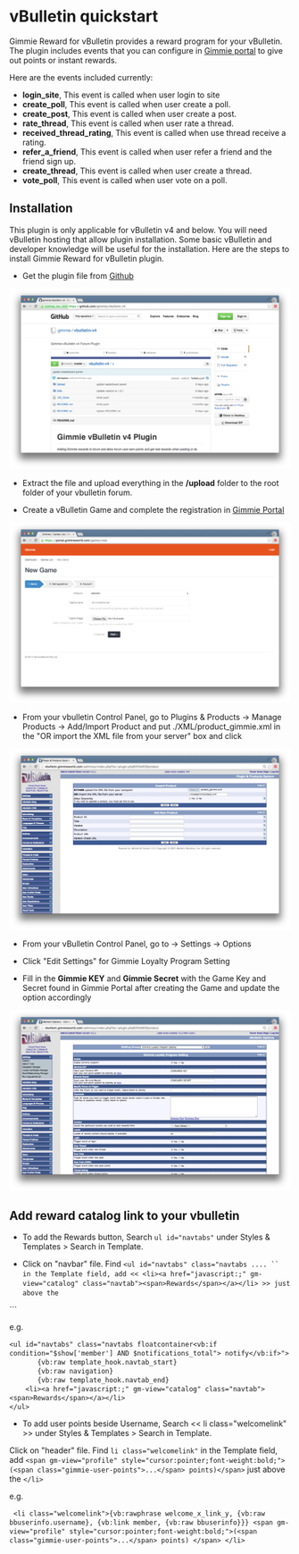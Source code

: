# vBulletin quickstart

Gimmie Reward for vBulletin provides a reward program for your vBulletin. The plugin includes events that you can configure in [Gimmie portal](https://portal.gimmieworld.com) to give out points or instant rewards.

Here are the events included currently:

- __login_site__, This event is called when user login to site
- __create_poll__, This event is called when user create a poll.
- __create_post__, This event is called when user create a post.
- __rate_thread__, This event is called when user rate a thread.
- __received_thread_rating__, This event is called when use thread receive a rating.
- __refer_a_friend__, This event is called when user refer a friend and the friend sign up.
- __create_thread__, This event is called when user create a thread.
- __vote_poll__, This event is called when user vote on a poll.

## Installation

This plugin is only applicable for vBulletin v4 and below. You will need vBulletin hosting that allow plugin installation. Some basic vBulletin and developer knowledge will be useful for the installation. Here are the steps to install Gimmie Reward for vBulletin plugin.

- Get the plugin file from [Github](https://github.com/gimmie/vbulletin-v4)

![Gimmie Reward for vBulletin plugin on Github](images/vbulletin/vbulletin1.png)

- Extract the file and upload everything in the __/upload__ folder to the root folder of your vbulletin forum.

- Create a vBulletin Game and complete the registration in [Gimmie Portal](https://portal.gimmieworld.com/games/new)

![Add/Import Product](images/vbulletin/vbulletin2.png)

- From your vbulletin Control Panel, go to Plugins & Products -> Manage Products -> Add/Import Product and put ./XML/product_gimmie.xml in the "OR import the XML file from your server" box and click

![Add/Import Product](images/vbulletin/vbulletin3.png)

- From your vBulletin Control Panel, go to -> Settings -> Options

- Click "Edit Settings" for Gimmie Loyalty Program Setting

- Fill in the __Gimmie KEY__ and __Gimmie Secret__ with the Game Key and Secret found in Gimmie Portal after creating the Game and update the option accordingly

![Gimmie Loyalty Program Setting](images/vbulletin/vbulletin4.png)

## Add reward catalog link to your vbulletin

 - To add the Rewards button, Search ```ul id="navtabs"``` under Styles & Templates > Search in Template. 

 - Click on "navbar" file. Find ``` <ul id="navtabs" class="navtabs .... `` in the Template field, add << <li><a href="javascript:;" gm-view="catalog" class="navtab"><span>Rewards</span></a></li> >> just above the ```</ul>```

 e.g.

 ```
 <ul id="navtabs" class="navtabs floatcontainer<vb:if condition="$show['member'] AND $notifications_total"> notify</vb:if>">
 		{vb:raw template_hook.navtab_start}
 		{vb:raw navigation}
 		{vb:raw template_hook.navtab_end}
     <li><a href="javascript:;" gm-view="catalog" class="navtab"><span>Rewards</span></a></li>
 </ul>
 ```
 
 - To add user points beside Username, Search << li class="welcomelink" >> under Styles & Templates > Search in Template. 

 Click on "header" file. Find ``` li class="welcomelink" ``` in the Template field, add ``` <span gm-view="profile" style="cursor:pointer;font-weight:bold;">(<span class="gimmie-user-points">...</span> points)</span> ``` just above the ```</li>```

 e.g. 

 ```
  <li class="welcomelink">{vb:rawphrase welcome_x_link_y, {vb:raw bbuserinfo.username}, {vb:link member, {vb:raw bbuserinfo}}} <span gm-view="profile" style="cursor:pointer;font-weight:bold;">(<span class="gimmie-user-points">...</span> points) </span> </li>
 ```
 